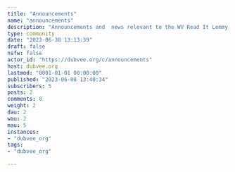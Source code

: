 ```yaml
---
title: "Announcements" 
name: "announcements"
description: "Announcements and  news relevant to the WV Read It Lemmy instance."
type: community
date: "2023-06-30 13:13:39"
draft: false
nsfw: false
actor_id: "https://dubvee.org/c/announcements"
host: dubvee.org
lastmod: "0001-01-01 00:00:00"
published: "2023-06-08 13:40:34"
subscribers: 5
posts: 2
comments: 8
weight: 2
dau: 2
wau: 2
mau: 5
instances:
- "dubvee_org"
tags: 
- "dubvee_org"

---
```

